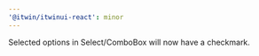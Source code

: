 ```yaml
---
'@itwin/itwinui-react': minor
---
```


Selected options in Select/ComboBox will now have a checkmark.

